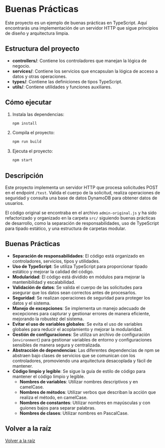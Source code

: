 # Buenas Prácticas

Este proyecto es un ejemplo de buenas prácticas en TypeScript. Aquí encontrarás una implementación de un servidor HTTP que sigue principios de diseño y arquitectura limpia.

## Estructura del proyecto

- **controllers/**: Contiene los controladores que manejan la lógica de negocio.
- **services/**: Contiene los servicios que encapsulan la lógica de acceso a datos y otras operaciones.
- **types/**: Contiene las definiciones de tipos TypeScript.
- **utils/**: Contiene utilidades y funciones auxiliares.

## Cómo ejecutar

1. Instala las dependencias:
    ```sh
    npm install
    ```

2. Compila el proyecto:
    ```sh
    npm run build
    ```

3. Ejecuta el proyecto:
    ```sh
    npm start
    ```

## Descripción

Este proyecto implementa un servidor HTTP que procesa solicitudes POST en el endpoint `/test`. Valida el cuerpo de la solicitud, realiza operaciones de seguridad y consulta una base de datos DynamoDB para obtener datos de usuarios.

El código original se encontraba en el archivo `admin-original.js` y ha sido refactorizado y organizado en la carpeta `src/` siguiendo buenas prácticas de desarrollo, como la separación de responsabilidades, uso de TypeScript para tipado estático, y una estructura de carpetas modular.

## Buenas Prácticas

- **Separación de responsabilidades**: El código está organizado en controladores, servicios, tipos y utilidades.
- **Uso de TypeScript**: Se utiliza TypeScript para proporcionar tipado estático y mejorar la calidad del código.
- **Modularidad**: El código está dividido en módulos para mejorar la mantenibilidad y escalabilidad.
- **Validación de datos**: Se valida el cuerpo de las solicitudes para asegurar que los datos sean correctos antes de procesarlos.
- **Seguridad**: Se realizan operaciones de seguridad para proteger los datos y el sistema.
- **Manejo de excepciones**: Se implementa un manejo adecuado de excepciones para capturar y gestionar errores de manera eficiente, mejorando la robustez del sistema.
- **Evitar el uso de variables globales**: Se evita el uso de variables globales para reducir el acoplamiento y mejorar la modularidad.
- **Gestión de configuraciones**: Se utiliza un archivo de configuración (`environment`) para gestionar variables de entorno y configuraciones sensibles de manera segura y centralizada.
- **Abstracción de dependencias**: Las diferentes dependencias de npm se abstraen bajo clases de servicios que se comunican con los controladores, promoviendo una arquitectura desacoplada y fácil de mantener.
- **Código limpio y legible**: Se sigue la guía de estilo de código para mantener el código limpio y legible.
  - **Nombres de variables**: Utilizar nombres descriptivos y en camelCase.
  - **Nombres de métodos**: Utilizar verbos que describan la acción que realiza el método, en camelCase.
  - **Nombres de constantes**: Utilizar nombres en mayúsculas y con guiones bajos para separar palabras.
  - **Nombres de clases**: Utilizar nombres en PascalCase.

## Volver a la raíz

[Volver a la raíz](../README.md)